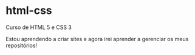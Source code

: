 # html-css
 Curso de HTML 5 e CSS 3

Estou aprendendo a criar sites e agora irei aprender a gerenciar os meus repositórios!